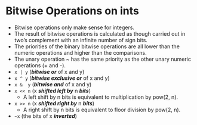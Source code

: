 # Bitwise Operations on ints

- Bitwise operations only make sense for integers.
- The result of bitwise operations is calculated as though carried out in two’s complement with an infinite number of sign bits.
- The priorities of the binary bitwise operations are all lower than the numeric operations and higher than the comparisons.
- The unary operation ~ has the same priority as the other unary numeric operations (+ and -).
- `x | y` (***bitwise or*** of x and y)
- `x ^ y` (***bitwise exclusive or*** of x and y)
- `x &  y` (***bitwise and*** of x and y)
- `x << n` (x ***shifted left by*** n ***bits***)
    - A left shift by n bits is equivalent to multiplication by pow(2, n).
- `x >> n` (x ***shifted right by*** n ***bits***)
    - A right shift by n bits is equivalent to floor division by pow(2, n).
- `~x` (the bits of x ***inverted***)